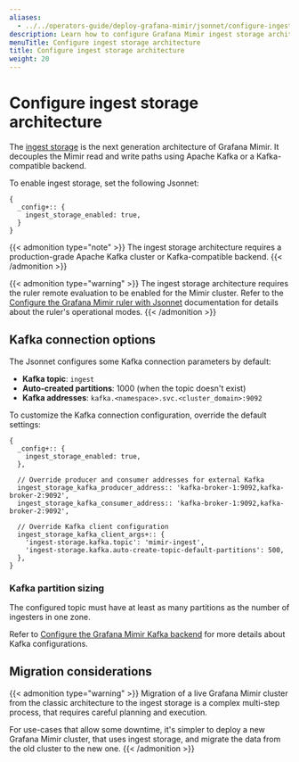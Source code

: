 ```yaml
---
aliases:
  - ../../operators-guide/deploy-grafana-mimir/jsonnet/configure-ingest-storage/
description: Learn how to configure Grafana Mimir ingest storage architecture when using Jsonnet.
menuTitle: Configure ingest storage architecture
title: Configure ingest storage architecture
weight: 20
---
```


# Configure ingest storage architecture

The [ingest storage](https://grafana.com/docs/mimir/<MIMIR_VERSION>/get-started/about-grafana-mimir-architecture/) is the next generation architecture of Grafana Mimir. It decouples the Mimir read and write paths using Apache Kafka or a Kafka-compatible backend.

To enable ingest storage, set the following Jsonnet:

```jsonnet
{
  _config+:: {
    ingest_storage_enabled: true,
  }
}
```

{{< admonition type="note" >}}
The ingest storage architecture requires a production-grade Apache Kafka cluster or Kafka-compatible backend.
{{< /admonition >}}

{{< admonition type="warning" >}}
The ingest storage architecture requires the ruler remote evaluation to be enabled for the Mimir cluster.
Refer to the [Configure the Grafana Mimir ruler with Jsonnet](https://grafana.com/docs/mimir/<MIMIR_VERSION>/set-up/jsonnet/configure-ruler/) documentation for details about the ruler's operational modes.
{{< /admonition >}}

## Kafka connection options

The Jsonnet configures some Kafka connection parameters by default:

- **Kafka topic**: `ingest`
- **Auto-created partitions**: 1000 (when the topic doesn't exist)
- **Kafka addresses**: `kafka.<namespace>.svc.<cluster_domain>:9092`

To customize the Kafka connection configuration, override the default settings:

```jsonnet
{
  _config+:: {
    ingest_storage_enabled: true,
  },

  // Override producer and consumer addresses for external Kafka
  ingest_storage_kafka_producer_address:: 'kafka-broker-1:9092,kafka-broker-2:9092',
  ingest_storage_kafka_consumer_address:: 'kafka-broker-1:9092,kafka-broker-2:9092',

  // Override Kafka client configuration
  ingest_storage_kafka_client_args+:: {
    'ingest-storage.kafka.topic': 'mimir-ingest',
    'ingest-storage.kafka.auto-create-topic-default-partitions': 500,
  },
}
```

### Kafka partition sizing

The configured topic must have at least as many partitions as the number of ingesters in one zone.

Refer to [Configure the Grafana Mimir Kafka backend](https://grafana.com/docs/mimir/<MIMIR_VERSION>/configure/configure-kafka-backend/) for more details about Kafka configurations.

## Migration considerations

{{< admonition type="warning" >}}
Migration of a live Grafana Mimir cluster from the classic architecture to the ingest storage is a complex multi-step process, that requires careful planning and execution.

For use-cases that allow some downtime, it's simpler to deploy a new Grafana Mimir cluster, that uses ingest storage, and migrate the data from the old cluster to the new one.
{{< /admonition >}}
